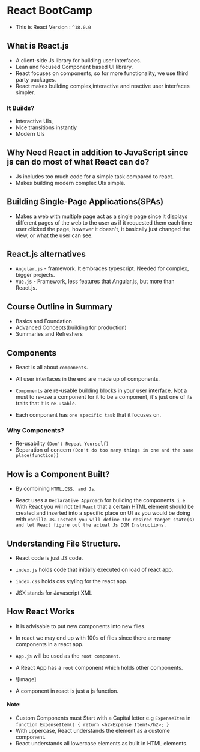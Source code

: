 # React BootCamp

- This is React Version : `^18.0.0`

## What is React.js

- A client-side Js library for building user interfaces.
- Lean and focused Component based UI library.
- React focuses on components, so for more functionality, we use third party packages.
- React makes building complex,interactive and reactive user interfaces simpler.

### It Builds?

- Interactive UIs,
- Nice transitions instantly
- Modern UIs

## Why Need React in addition to JavaScript since js can do most of what React can do?

- Js includes too much code for a simple task compared to react.
- Makes building modern complex UIs simple.

## Building Single-Page Applications(SPAs)

- Makes a web with multiple page act as a single page since it displays different pages of the web to the user as if it requested them each time user clicked the page, however it doesn't, it basically just changed the view, or what the user can see.

## React.js alternatives

- `Angular.js` - framework. It embraces typescript. Needed for complex, bigger projects.
- `Vue.js` - Framework, less features that Angular.js, but more than React.js.

## Course Outline in Summary

- Basics and Foundation
- Advanced Concepts(building for production)
- Summaries and Refreshers

## Components

- React is all about `components`.
- All user interfaces in the end are made up of components.

- `Components` are re-usable building blocks in your user interface. Not a must to re-use a component for it to be a component, it's just one of its traits that it is `re-usable`.
- Each component has `one specific task` that it focuses on.

### Why Components?

- Re-usability `(Don't Repeat Yourself)`
- Separation of concern `(Don't do too many things in one and the same place(function))`

## How is a Component Built?

- By combining `HTML,CSS, and Js`.

- React uses a `Declarative Approach` for building the components. `i.e` With React you will not tell `React` that a certain HTML element should be created and inserted into a specific place on UI as you would be doing with `vanilla Js`. `Instead you will define the desired target state(s) and let React figure out the actual Js DOM Instructions.`

## Understanding File Structure.

- React code is just JS code.
- `index.js` holds code that initially executed on load of react app.
- `index.css` holds css styling for the react app.

- JSX stands for Javascript XML

## How React Works

- It is advisable to put new components into new files.
- In react we may end up with 100s of files since there are many components in a react app.
- `App.js` will be used as the `root component`.

- A React App has a `root` component which holds other components.
- ![image]
- A component in react is just a js function.

#### Note:

- Custom Components must Start with a Capital letter e.g `ExpenseItem` in
  `function ExpenseItem() {
  return <h2>Expense Item!</h2>;
}`
- With uppercase, React understands the element as a custome component.
- React understands all lowercase elements as built in HTML elements.
